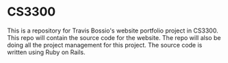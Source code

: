 # CS3300

This is a repository for Travis Bossio's website portfolio project in CS3300. This repo will contain the source code for the website.
The repo will also be doing all the project management for this project. The source code is written using Ruby on Rails. 
